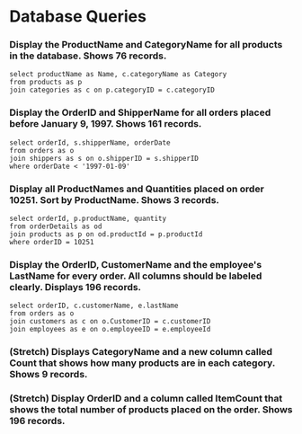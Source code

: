 # Database Queries

### Display the ProductName and CategoryName for all products in the database. Shows 76 records.
    
    select productName as Name, c.categoryName as Category
    from products as p
    join categories as c on p.categoryID = c.categoryID

### Display the OrderID and ShipperName for all orders placed before January 9, 1997. Shows 161 records.

    select orderId, s.shipperName, orderDate 
    from orders as o
    join shippers as s on o.shipperID = s.shipperID
    where orderDate < '1997-01-09'

### Display all ProductNames and Quantities placed on order 10251. Sort by ProductName. Shows 3 records.

    select orderId, p.productName, quantity 
    from orderDetails as od
    join products as p on od.productId = p.productId 
    where orderID = 10251

### Display the OrderID, CustomerName and the employee's LastName for every order. All columns should be labeled clearly. Displays 196 records.

    select orderID, c.customerName, e.lastName 
    from orders as o
    join customers as c on o.CustomerID = c.customerID
    join employees as e on o.employeeID = e.employeeId

### (Stretch)  Displays CategoryName and a new column called Count that shows how many products are in each category. Shows 9 records.

### (Stretch) Display OrderID and a  column called ItemCount that shows the total number of products placed on the order. Shows 196 records. 